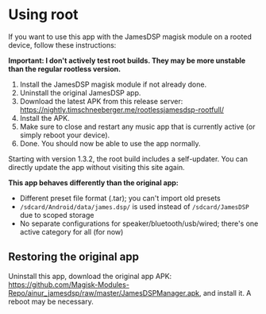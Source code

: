 # Using root

If you want to use this app with the JamesDSP magisk module on a rooted device, follow these instructions:

**Important: I don't actively test root builds. They may be more unstable than the regular rootless version.**

1. Install the JamesDSP magisk module if not already done.
2. Uninstall the original JamesDSP app.
3. Download the latest APK from this release server: https://nightly.timschneeberger.me/rootlessjamesdsp-rootfull/
6. Install the APK.
7. Make sure to close and restart any music app that is currently active (or simply reboot your device).
8. Done. You should now be able to use the app normally.

Starting with version 1.3.2, the root build includes a self-updater. You can directly update the app without visiting this site again.

**This app behaves differently than the original app:**

* Different preset file format (.tar); you can't import old presets
* `/sdcard/Android/data/james.dsp/` is used instead of `/sdcard/JamesDSP` due to scoped storage
* No separate configurations for speaker/bluetooth/usb/wired; there's one active category for all (for now)

## Restoring the original app
Uninstall this app, download the original app APK: https://github.com/Magisk-Modules-Repo/ainur_jamesdsp/raw/master/JamesDSPManager.apk, and install it. A reboot may be necessary.
